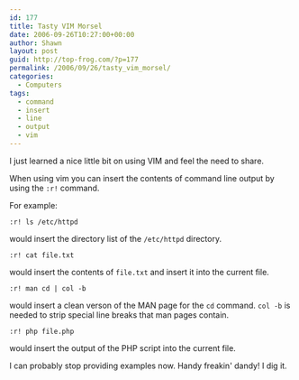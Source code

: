 ```yaml
---
id: 177
title: Tasty VIM Morsel
date: 2006-09-26T10:27:00+00:00
author: Shawn
layout: post
guid: http://top-frog.com/?p=177
permalink: /2006/09/26/tasty_vim_morsel/
categories:
  - Computers
tags:
  - command
  - insert
  - line
  - output
  - vim
---
```

I just learned a nice little bit on using VIM and feel the need to share.

When using vim you can insert the contents of command line output by using the `:r!` command.

For example:

``` viml
:r! ls /etc/httpd
```

would insert the directory list of the `/etc/httpd` directory.

``` viml
:r! cat file.txt
```

would insert the contents of `file.txt` and insert it into the current file.

``` viml
:r! man cd | col -b
```

would insert a clean verson of the MAN page for the `cd` command. `col -b` is needed to strip special line breaks that man pages contain.

``` viml
:r! php file.php
```

would insert the output of the PHP script into the current file.

I can probably stop providing examples now. Handy freakin' dandy! I dig it.